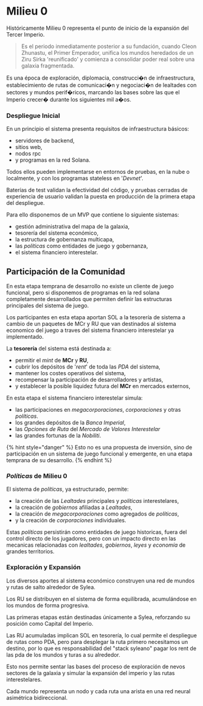 # Milieu 0

Históricamente Milieu 0 representa el punto de inicio de la expansión del Tercer Imperio.

> Es el periodo inmediatamente posterior a su fundación, cuando Cleon Zhunastu, el Primer Emperador, unifica los mundos heredados de un Ziru Sirka 'reunificado' y comienza a consolidar poder real sobre una galaxia fragmentada.

Es una época de exploración, diplomacia, construcci�n de infraestructura, establecimiento de rutas de comunicaci�n y negociaci�n de lealtades con sectores y mundos perif�ricos, marcando las bases sobre las que el Imperio crecer� durante los siguientes mil a�os.

### Despliegue Inicial

En un principio el sistema presenta requisitos de infraestructura básicos:

* servidores de backend,
* sitios web,
* nodos rpc
* y programas en la red Solana.

Todos ellos pueden implementarse en entornos de pruebas, en la nube o localmente, y con los programas stateless en '_Devnet_'.

Baterías de test validan la efectividad del código, y pruebas cerradas de experiencia de usuario validan la puesta en producción de la primera etapa del despliegue.

Para ello disponemos de un MVP que contiene lo siguiente sistemas:

* gestión administrativa del mapa de la galaxia,
* tesorería del sistema económico,
* la estructura de gobernanza multicapa,
* las _políticas_ como entidades de juego y gobernanza,
* el sistema financiero interestelar.

## Participación de la Comunidad

En esta etapa temprana de desarrollo no existe un cliente de juego funcional, pero si disponemos de programas en la red solana completamente desarrollados que permiten definir las estructuras principales del sistema de juego.

Los participantes en esta etapa aportan SOL a la tesorería de sistema a cambio de un paquetes de MCr y RU que van destinados al sistema economico del juego a traves del sistema financiero interestelar ya implementado.

La **tesorería** del sistema está destinada a:

* permitir el _mint_ de **MCr** y **RU**,
* cubrir los depósitos de '_rent_' de toda las _PDA_ del sistema,
* mantener los costes operativos del sistema,
* recompensar la participación de desarrolladores y artistas,
* y establecer la posible liquidez futura del **MCr** en mercados externos,

En esta etapa el sistema financiero interestelar simula:

* las participaciones en _megacorporaciones_, _corporaciones_ y otras _políticas_.
* los grandes depósitos de la _Banca Imperial_,
* las _Opciones de Ruta_ del _Mercado de Valores Interestelar_
* las grandes fortunas de la _Nobiliti_.

{% hint style="danger" %}
Esto no es una propuesta de inversión, sino de participación en un sistema de juego funcional y emergente, en una etapa temprana de su desarrollo.
{% endhint %}

### _Políticas_ de Milieu 0

El sistema de _políticas_, ya estructurado, permite:

* la creación de las _Lealtades_ principales y _políticas_ interestelares,
* la creación de _gobiernos_ afiliadas a _Lealtades_,
* la creación de _megacorporaciones_ como agregados de _políticas_,
* y la creación de _corporaciones_ individuales.

Estas _políticas_ persistirán como entidades de juego historicas, fuera del control directo de los jugadores, pero con un impacto directo en las mecanicas relacionadas con _lealtades_, _gobiernos_, _leyes_ y _economía_ de grandes territorios.

### Exploración y Expansión

Los diversos aportes al sistema económico construyen una red de mundos y rutas de salto alrededor de Sylea.

Los RU se distribuyen en el sistema de forma equilibrada, acumulándose en los mundos de forma progresiva.

Las primeras etapas están destinadas únicamente a Sylea, reforzando su posición como Capital del Imperio.

Las RU acumuladas implican SOL en tesorería, lo cual permite el despliegue de rutas como PDA, pero para desplegar la ruta primero necesitamos un destino, por lo que es responsabilidad del "stack syleano" pagar los rent de las pda de los mundos y turas a su alrededor.

Esto nos permite sentar las bases del proceso de exploración de nevos sectores de la galaxia y simular la expansión del imperio y las rutas interestelares.

Cada mundo representa un nodo y cada ruta una arista en una red neural asimétrica bidireccional.
